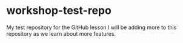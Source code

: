 # workshop-test-repo
My test repository for the GitHub lesson
I will be adding more to this repository as we learn about more features.
